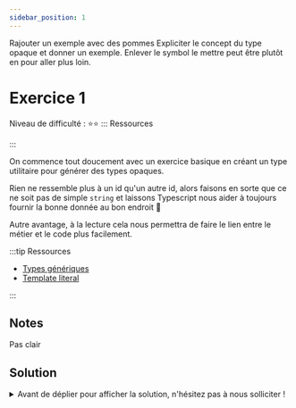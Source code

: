```yaml
---
sidebar_position: 1
---
```


Rajouter un exemple avec des pommes
Expliciter le concept du type opaque et donner un exemple.
Enlever le symbol le mettre peut être plutôt en pour aller plus loin.

# Exercice 1

Niveau de difficulté : ⭐️⭐️
::: Ressources

:::

On commence tout doucement avec un exercice basique en créant un type utilitaire pour générer des types opaques.

Rien ne ressemble plus à un id qu'un autre id, alors faisons en sorte que ce ne soit pas de simple `string` et laissons Typescript nous aider à toujours fournir la bonne donnée au bon endroit 💪

Autre avantage, à la lecture cela nous permettra de faire le lien entre le métier et le code plus facilement.

:::tip Ressources

- [Types génériques](../typescript/generic.md)
- [Template literal](../typescript/template-literal.md)

:::

## Notes

Pas clair

## Solution

<details>
  <summary>Avant de déplier pour afficher la solution, n'hésitez pas à nous solliciter ! </summary>

    ```ts
    export type UUID<T extends string> = Opaque<string, `${T}_uuid`>;
    ```

</details>
